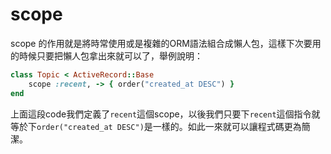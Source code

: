 # scope

scope 的作用就是將時常使用或是複雜的ORM語法組合成懶人包，這樣下次要用的時候只要把懶人包拿出來就可以了，舉例說明：

```ruby
class Topic < ActiveRecord::Base
	scope :recent, -> { order("created_at DESC") } 
end
```

上面這段code我們定義了`recent`這個scope，以後我們只要下`recent`這個指令就等於下`order("created_at DESC")`是一樣的。如此一來就可以讓程式碼更為簡潔。
